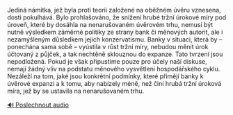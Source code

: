 
Jediná námitka, jež byla proti teorii založené na oběžném úvěru vznesena, dosti pokulhává. Bylo prohlašováno, že snížení hrubé tržní úrokové míry pod úroveň, které by dosáhla na nenarušovaném úvěrovém trhu, nemusí být nutně výsledkem záměrné politiky ze strany bank či měnových autorit, ale i nezamýšleným důsledkem jejich konzervatismu. Banky v situaci, která by – ponechána sama sobě – vyústila v růst tržní míry, nebudou měnit úrok účtovaný z půjček, a tak nechtěně sklouznou do expanze. Tato tvrzení jsou nepodložená. Pokud je však připustíme pouze pro účely naší diskuse, nemají žádný vliv na podstatu měnového vysvětlení hospodářského cyklu. Nezáleží na tom, jaké jsou konkrétní podmínky, které přimějí banky k úvěrové expanzi a k tomu, aby nabízely méně, než činí hrubá tržní úroková míra, jež by se ustavila na nenarušovaném trhu.

[🔊 Poslechnout audio](/data/7-paragraphs/audio/chapter_103/para_005-Jedin-nmitka-je-byla-proti-teorii-zaloen-na.mp3)
